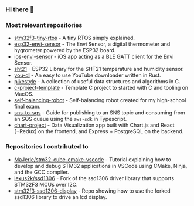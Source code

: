 ### Hi there 👋

<!--
**dehre/dehre** is a ✨ _special_ ✨ repository because its `README.md` (this file) appears on your GitHub profile.

Here are some ideas to get you started:

- 🔭 I’m currently working on ...
- 🌱 I’m currently learning ...
- 👯 I’m looking to collaborate on ...
- 🤔 I’m looking for help with ...
- 💬 Ask me about ...
- 📫 How to reach me: ...
- 😄 Pronouns: ...
- ⚡ Fun fact: ...
-->

### Most relevant repositories
- [stm32f3-tiny-rtos](https://github.com/dehre/stm32f3-tiny-rtos) - A tiny RTOS simply explained.
- [esp32-envi-sensor](https://github.com/dehre/esp32-envi-sensor) - The Envi Sensor, a digital thermometer and hygrometer powered by the ESP32 board.
- [ios-envi-sensor](https://github.com/dehre/ios-envi-sensor) - iOS app acting as a BLE GATT client for the Envi Sensor.
- [sht21](https://github.com/dehre/sht21) - ESP32 Library for the SHT21 temperature and humidity sensor.
- [you-dl](https://github.com/dehre/you-dl) - An easy to use YouTube downloader written in Rust.
- [pikestyle](https://github.com/dehre/pikestyle) - A collection of useful data structures and algorithms in C.
- [c-project-template](https://github.com/dehre/c-project-template) - Template C project to started with C and tooling on MacOS.
- [self-balancing-robot](https://github.com/dehre/self-balancing-robot) - Self-balancing robot created for my high-school final exam.
- [sns-to-sqs](https://github.com/dehre/sns-to-sqs) - Guide for publishing to an SNS topic and consuming from an SQS queue using the `aws-sdk` in Typescript.
- [chart-project](https://github.com/dehre/chart-project) - Data Visualization app built with Chart.js and React (+Redux) on the frontend, and Express + PostgreSQL on the backend.

### Repositories I contributed to
- [MaJerle/stm32-cube-cmake-vscode](https://github.com/MaJerle/stm32-cube-cmake-vscode) - Tutorial explaining how to develop and debug STM32 applications in VSCode using CMake, Ninja, and the GCC compiler.
- [lexus2k/ssd1306](https://github.com/dehre/ssd1306/tree/stm32f3-i2c) - Fork of the ssd1306 driver library that supports STM32F3 MCUs over I2C.
- [stm32f3-ssd1306-display](https://github.com/dehre/stm32f3-ssd1306-display) - Repo showing how to use the forked ssd1306 library to drive an lcd display.
